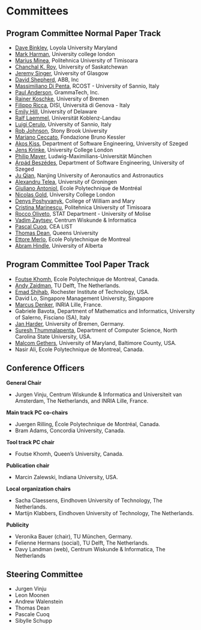 # Committees

## Program Committee Normal Paper Track

 - [Dave Binkley](), Loyola University Maryland 
 - [Mark Harman](http://www.cs.ucl.ac.uk/staff/mharman), University college london 
 - [Marius Minea](http://www.cs.upt.ro/~marius), Politehnica University of Timisoara 
 - [Chanchal K. Roy](http://www.cs.usask.ca/~croy/), University of Saskatchewan 
 - [Jeremy Singer](http://www.dcs.gla.ac.uk/~jsinger), University of Glasgow 
 - [David Shepherd](), ABB, Inc 
 - [Massimiliano Di Penta](http://www.rcost.unisannio.it/mdipenta), RCOST - University of Sannio, Italy 
 - [Paul Anderson](), GrammaTech, Inc. 
 - [Rainer Koschke](http://www.informatik.uni-bremen.de/st), University of Bremen 
 - [Filippo Ricca](), DISI, Università di Genova - Italy 
 - [Emily Hill](http://netdrive.montclair.edu/~hillem/), University of Delaware 
 - [Ralf Laemmel](), Universität Koblenz-Landau 
 - [Luigi Cerulo](http://rcost.unisannio.it/cerulo), University of Sannio, Italy 
 - [Rob Johnson](http://www.cs.sunysb.edu/~rob/), Stony Brook University 
 - [Mariano Ceccato](http://selab.fbk.eu/ceccato/), Fondazione Bruno Kessler 
 - [Akos Kiss](), Department of Software Engineering, University of Szeged 
 - [Jens Krinke](http://www.cs.ucl.ac.uk/staff/j.krinke/), University College London 
 - [Philip Mayer](http://www.pst.ifi.lmu.de/), Ludwig-Maximilians-Universität München 
 - [Árpád Beszédes](http://www.inf.u-szeged.hu/~beszedes/), Department of Software Engineering, University of Szeged 
 - [Ju Qian](), Nanjing University of Aeronautics and Astronautics 
 - [Alexandru Telea](), University of Groningen 
 - [Giuliano Antoniol](http://web.soccerlab.polymtl.ca/~antoniol/), Ecole Polytechnique de Montréal 
 - [Nicolas Gold](), University College London 
 - [Denys Poshyvanyk](http://www.cs.wm.edu/~denys/), College of William and Mary 
 - [Cristina Marinescu](http://www.cs.upt.ro/~cristina/), Politehnica University of Timisoara 
 - [Rocco Oliveto](http://www.distat.unimol.it/people/oliveto), STAT Department - University of Molise 
 - [Vadim Zaytsev](http://grammarware.net), Centrum Wiskunde & Informatica 
 - [Pascal Cuoq](), CEA LIST 
 - [Thomas Dean](http://post.queensu.ca/~trd), Queens University 
 - [Ettore Merlo](), Ecole Polytechnique de Montreal 
 - [Abram Hindle](http://softwareprocess.es/), University of Alberta
 
## Program Committee Tool Paper Track

- [Foutse	Khomh](http://www.khomh.net/),	Ecole Polytechnique de Montreal, Canada.
- [Andy	Zaidman](http://www.st.ewi.tudelft.nl/~zaidman), TU Delft, The Netherlands.
- [Emad	Shihab](http://www.se.rit.edu/~emad),	Rochester Institute of Technology, USA.
- David	Lo, Singapore Management University, Singapore
- [Marcus	Denker](http://www.marcus-denker.de), INRIA Lille, France.
- Gabriele	Bavota, Department of Mathematics and Informatics, University of Salerno, Fisciano (SA), Italy
- [Jan	Harder](http://www.informatik.uni-bremen.de/st), University of Bremen, Germany.
- [Suresh	Thummalapenta](http://www4.ncsu.edu/~sthumma), Department of Computer Science, North Carolina State University, USA.
- [Malcom	Gethers](http://www.umbc.edu/~mgethers), University of Maryland, Baltimore County, USA.
- Nasir Ali,	Ecole Polytechnique de Montreal, Canada.

## Conference Officers

**General Chair**

- Jurgen Vinju, Centrum Wiskunde & Informatica and Universiteit van Amsterdam, The Netherlands, and INRIA Lille, France.

**Main track PC co-chairs** 

- Juergen Rilling, École Polytechnique de Montréal, Canada.
- Bram Adams, Concordia University, Canada.

**Tool track PC chair** 

- Foutse Khomh, Queen’s University, Canada.

**Publication chair**

- Marcin Zalewski, Indiana University, USA.
 
**Local organization chairs** 

- Sacha Claessens, Eindhoven University of Technology, The Netherlands.
- Martijn Klabbers, Eindhoven University of Technology, The Netherlands.

**Publicity** 

- Veronika Bauer (chair), TU München, Germany.
- Felienne Hermans (social), TU Delft, The Netherlands.
- Davy Landman (web), Centrum Wiskunde & Informatica, The Netherlands

## Steering Committee

- Jurgen Vinju
- Leon Moonen
- Andrew Walenstein
- Thomas Dean
- Pascale Cuoq
- Sibylle Schupp

